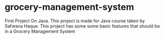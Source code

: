 # grocery-management-system
First Project On Java. This project is made for Java course taken by Safwana Haque. This project has some some basic features that should be in a Grocery Management System
